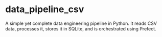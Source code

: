 # data_pipeline_csv
A simple yet complete data engineering pipeline in Python. It reads CSV data, processes it, stores it in SQLite, and is orchestrated using Prefect.
